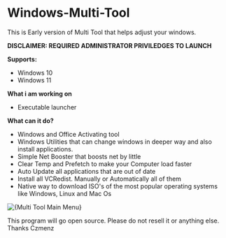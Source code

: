 # Windows-Multi-Tool

This is Early version of Multi Tool that helps adjust your windows.

**DISCLAIMER: REQUIRED ADMINISTRATOR PRIVILEDGES TO LAUNCH**

**Supports:**
- Windows 10 
- Windows 11


**What i am working on**
- Executable launcher


**What can it do?**

- Windows and Office Activating tool
- Windows Utilities that can change windows in deeper way and also install applications.
- Simple Net Booster that boosts net by little
- Clear Temp and Prefetch to make your Computer load faster
- Auto Update all applications that are out of date
- Install all VCRedist. Manually or Automatically all of them
- Native way to download ISO's of the most popular operating systems like Windows, Linux and Mac Os

![{Multi Tool Main Menu}](https://github.com/user-attachments/assets/ab7ffa28-4cea-40e2-bda5-b5c5c7976dd9)

This program will go open source. Please do not resell it or anything else. Thanks Czmenz

